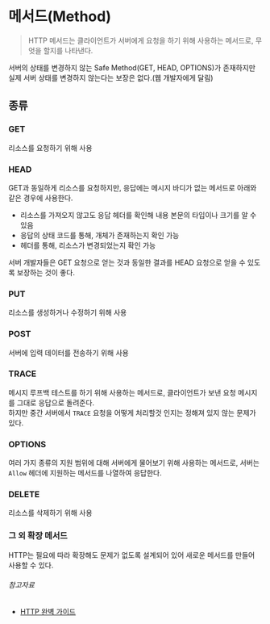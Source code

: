 # 메서드(Method)

> HTTP 메서드는 클라이언트가 서버에게 요청을 하기 위해 사용하는 메서드로, 무엇을 할지를 나타낸다.

서버의 상태를 변경하지 않는 Safe Method(GET, HEAD, OPTIONS)가 존재하지만 실제 서버 상태를 변경하지 않는다는 보장은 없다.(웹 개발자에게 달림)

## 종류

### GET

리소스를 요청하기 위해 사용

### HEAD

GET과 동일하게 리소스를 요청하지만, 응답에는 메시지 바디가 없는 메서드로 아래와 같은 경우에 사용한다.

- 리소스를 가져오지 않고도 응답 헤더를 확인해 내용 본문의 타입이나 크기를 알 수 있음
- 응답의 상태 코드를 통해, 개체가 존재하는지 확인 가능
- 헤더를 통해, 리소스가 변경되었는지 확인 가능

서버 개발자들은 GET 요청으로 얻는 것과 동일한 결과를 HEAD 요청으로 얻을 수 있도록 보장하는 것이 좋다.

### PUT

리소스를 생성하거나 수정하기 위해 사용

### POST

서버에 입력 데이터를 전송하기 위해 사용

### TRACE

메시지 루프백 테스트를 하기 위해 사용하는 메서드로, 클라이언트가 보낸 요청 메시지를 그대로 응답으로 돌려준다.  
하지만 중간 서버에서 `TRACE` 요청을 어떻게 처리할것 인지는 정해져 있지 않는 문제가 있다.

### OPTIONS

여러 가지 종류의 지원 범위에 대해 서버에게 물어보기 위해 사용하는 메서드로, 서버는 `Allow` 헤더에 지원하는 메서드를 나열하여 응답한다.

### DELETE

리소스를 삭제하기 위해 사용

### 그 외 확장 메서드

HTTP는 필요에 따라 확장해도 문제가 없도록 설계되어 있어 새로운 메서드를 만들어 사용할 수 있다.

###### 참고자료

- [HTTP 완벽 가이드](https://www.nl.go.kr/seoji/contents/S80100000000.do?schM=intgr_detail_view_isbn&page=1&pageUnit=10&schType=simple&schStr=HTTP+완벽+가이드&isbn=9788966261208&cipId=200309770%2C4096969)